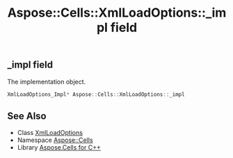 ﻿---
title: Aspose::Cells::XmlLoadOptions::_impl field
linktitle: _impl
second_title: Aspose.Cells for C++ API Reference
description: 'Aspose::Cells::XmlLoadOptions::_impl field. The implementation object in C++.'
type: docs
weight: 2000
url: /cpp/aspose.cells/xmlloadoptions/_impl/
---
## _impl field


The implementation object.

```cpp
XmlLoadOptions_Impl* Aspose::Cells::XmlLoadOptions::_impl
```

## See Also

* Class [XmlLoadOptions](../)
* Namespace [Aspose::Cells](../../)
* Library [Aspose.Cells for C++](../../../)
